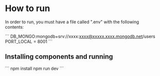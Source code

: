 # How to run

In order to run, you must have a file called ".env" with the following contents:

´´´
DB_MONGO:mongodb+srv://xxxx:xxxx@xxxxx.xxxx.mongodb.net/users
PORT_LOCAL = 8001
´´´

## Installing components and running

´´´ 
npm install
npm run dev
´´´ 